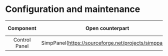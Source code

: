 # Configuration and maintenance
|Component|Open counterpart|Language|License|Last commit|
|:-:|:-:|:-:|:-:|:-:|
|Control Panel|SimpPanel(https://sourceforge.net/projects/simppanel/)|![](https://img.shields.io/github/languages/top/benkuper/LeGrandMechantLoop?color=pink&style=flat-square)|![](https://flat.badgen.net/github/license/benkuper/LeGrandMechantLoop?label=)|![](https://flat.badgen.net/github/last-commit/benkuper/LeGrandMechantLoop?label=)|

